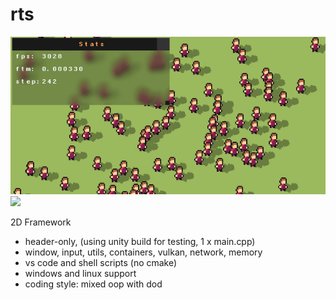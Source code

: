 # rts

![](media/2020_12_21_lerp_shadow.gif)
![](media/2020_12_21_cmdMove.gif)


2D Framework
- header-only, (using unity build for testing, 1 x main.cpp)
- window, input, utils, containers, vulkan, network, memory
- vs code and shell scripts (no cmake)
- windows and linux support
- coding style: mixed oop with dod